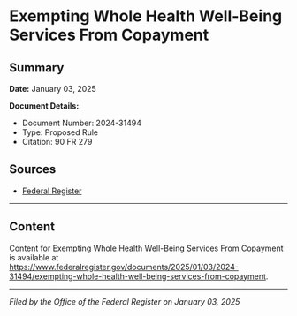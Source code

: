 # Exempting Whole Health Well-Being Services From Copayment

## Summary

**Date:** January 03, 2025

**Document Details:**
- Document Number: 2024-31494
- Type: Proposed Rule
- Citation: 90 FR 279

## Sources
- [Federal Register](https://www.federalregister.gov/documents/2025/01/03/2024-31494/exempting-whole-health-well-being-services-from-copayment)

---

## Content

Content for Exempting Whole Health Well-Being Services From Copayment is available at https://www.federalregister.gov/documents/2025/01/03/2024-31494/exempting-whole-health-well-being-services-from-copayment.

---

*Filed by the Office of the Federal Register on January 03, 2025*
